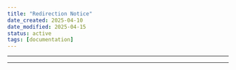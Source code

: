 ```yaml
---
title: "Redirection Notice"
date_created: 2025-04-10
date_modified: 2025-04-15
status: active
tags: [documentation]
---
```


---

---


